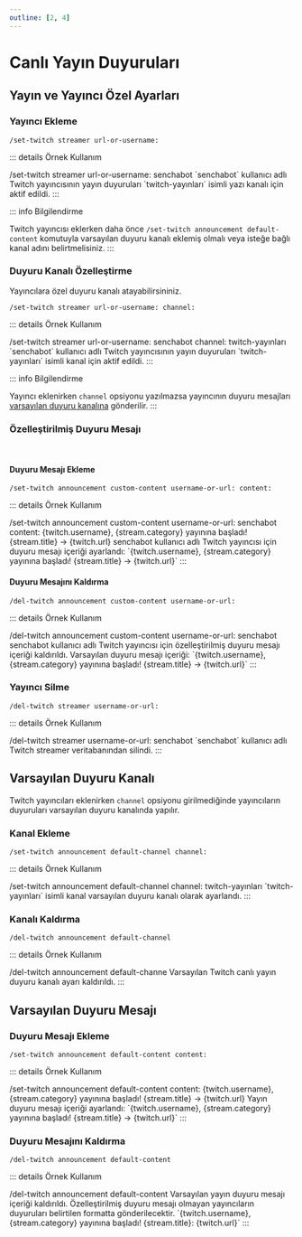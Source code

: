 ```yaml
---
outline: [2, 4]
---
```


# Canlı Yayın Duyuruları <Badge type="warning" text="NEW"/>

## Yayın ve Yayıncı Özel Ayarları

### Yayıncı Ekleme

```
/set-twitch streamer url-or-username:
```

::: details Örnek Kullanım

<!-- EXAMPLE - /set-twitch streamer url-or-username: -->
<DiscordMessages>
<!-- NEW COMPONENT (user message) => change user message -->
    <DiscordMessage profile="user">
        <DiscordMarkdown>
            /set-twitch streamer url-or-username: senchabot
        </DiscordMarkdown>
    </DiscordMessage>
    <DiscordMessage profile="bot" role-color="#1fab89">
        <template #interactions>
            <DiscordInteraction :ephemeral="true"  profile="user" :command="true">set-twitch streamer
            </DiscordInteraction>
        </template>
        <DiscordMarkdown>
        `senchabot` kullanıcı adlı Twitch yayıncısının yayın duyuruları `twitch-yayınları` isimli yazı kanalı için aktif edildi.
        </DiscordMarkdown>
    </DiscordMessage>
</DiscordMessages>
:::

::: info Bilgilendirme

Twitch yayıncısı eklerken daha önce `/set-twitch announcement default-content` komutuyla varsayılan duyuru kanalı eklemiş olmalı veya isteğe bağlı kanal adını belirtmelisiniz.
:::

### Duyuru Kanalı Özelleştirme

Yayıncılara özel duyuru kanalı atayabilirsininiz.

```
/set-twitch streamer url-or-username: channel:

```

::: details Örnek Kullanım

<!-- EXAMPLE - /set-twitch streamer url-or-username: channel:-->
<DiscordMessages>
<!-- NEW COMPONENT (user message) => change user message -->
    <DiscordMessage profile="user">
        <DiscordMarkdown>
            /set-twitch streamer url-or-username: senchabot channel: twitch-yayınları
        </DiscordMarkdown>
    </DiscordMessage>
    <DiscordMessage profile="bot" role-color="#1fab89">
        <template #interactions>
            <DiscordInteraction :ephemeral="true"  profile="user" :command="true">set-twitch streamer
            </DiscordInteraction>
        </template>
        <DiscordMarkdown>
        `senchabot` kullanıcı adlı Twitch yayıncısının yayın duyuruları `twitch-yayınları` isimli kanal için aktif edildi.
        </DiscordMarkdown>
    </DiscordMessage>
</DiscordMessages>
:::

::: info Bilgilendirme

Yayıncı eklenirken `channel` opsiyonu yazılmazsa yayıncının duyuru mesajları [varsayılan duyuru kanalına](#varsayılan-duyuru-kanalı) gönderilir.
:::

### Özelleştirilmiş Duyuru Mesajı

<br/>

#### Duyuru Mesajı Ekleme

```
/set-twitch announcement custom-content username-or-url: content:
```

::: details Örnek Kullanım

<!-- EXAMPLE - /set-twitch announcement custom-content username-or-url: content: -->
<DiscordMessages>
<!-- NEW COMPONENT (user message) => change user message -->
    <DiscordMessage profile="user">
        <DiscordMarkdown>
            /set-twitch announcement custom-content username-or-url: senchabot content: {twitch.username}, {stream.category} yayınına başladı! {stream.title} → {twitch.url}
        </DiscordMarkdown>
    </DiscordMessage>
    <DiscordMessage profile="bot" role-color="#1fab89">
        <template #interactions>
            <DiscordInteraction :ephemeral="true"  profile="user" :command="true">set-twitch announcement custom-content
            </DiscordInteraction>
        </template>
        <DiscordMarkdown>
            senchabot kullanıcı adlı Twitch yayıncısı için duyuru mesajı içeriği ayarlandı: `{twitch.username}, {stream.category} yayınına başladı! {stream.title} → {twitch.url}`
        </DiscordMarkdown>
    </DiscordMessage>
</DiscordMessages>
:::

#### Duyuru Mesajını Kaldırma

```
/del-twitch announcement custom-content username-or-url:
```

::: details Örnek Kullanım

<!-- EXAMPLE - /del-twitch announcement custom-content username-or-url: -->
<DiscordMessages>
<!-- NEW COMPONENT (user message) => change user message -->
    <DiscordMessage profile="user">
        <DiscordMarkdown>
            /del-twitch announcement custom-content username-or-url: senchabot
        </DiscordMarkdown>
    </DiscordMessage>
    <DiscordMessage profile="bot" role-color="#1fab89">
        <template #interactions>
            <DiscordInteraction :ephemeral="true"  profile="user" :command="true">del-twitch announcement custom-content
            </DiscordInteraction>
        </template>
        <DiscordMarkdown>
            senchabot kullanıcı adlı Twitch yayıncısı için özelleştirilmiş duyuru mesajı içeriği kaldırıldı. Varsayılan duyuru mesajı içeriği: `{twitch.username}, {stream.category} yayınına başladı! {stream.title} → {twitch.url}`
        </DiscordMarkdown>
    </DiscordMessage>
</DiscordMessages>
:::

### Yayıncı Silme

```
/del-twitch streamer username-or-url:
```

::: details Örnek Kullanım

<!-- EXAMPLE - /del-twitch streamer username-or-url: -->
<DiscordMessages>
<!-- NEW COMPONENT (user message) => change user message -->
    <DiscordMessage profile="user">
        <DiscordMarkdown>
            /del-twitch streamer username-or-url: senchabot
        </DiscordMarkdown>
    </DiscordMessage>
    <DiscordMessage profile="bot" role-color="#1fab89">
        <template #interactions>
            <DiscordInteraction :ephemeral="true"  profile="user" :command="true">del-twitch streamer
            </DiscordInteraction>
        </template>
        <DiscordMarkdown>
            `senchabot` kullanıcı adlı Twitch streamer veritabanından silindi.
        </DiscordMarkdown>
    </DiscordMessage>
</DiscordMessages>
:::

## Varsayılan Duyuru Kanalı

Twitch yayıncıları eklenirken `channel` opsiyonu girilmediğinde yayıncıların duyuruları varsayılan duyuru kanalında yapılır.

### Kanal Ekleme

```
/set-twitch announcement default-channel channel:
```

::: details Örnek Kullanım

<!-- EXAMPLE - /set-twitch announcement default-channel channel: -->
<DiscordMessages>
<!-- NEW COMPONENT (user message) => change user message -->
    <DiscordMessage profile="user">
        <DiscordMarkdown>
            /set-twitch announcement default-channel channel: twitch-yayınları
        </DiscordMarkdown>
    </DiscordMessage>
    <DiscordMessage profile="bot" role-color="#1fab89">
        <template #interactions>
            <DiscordInteraction :ephemeral="true"  profile="user" :command="true">set-twitch announcement default-channel
            </DiscordInteraction>
        </template>
        <DiscordMarkdown>
            `twitch-yayınları` isimli kanal varsayılan duyuru kanalı olarak ayarlandı.
        </DiscordMarkdown>
    </DiscordMessage>
</DiscordMessages>
:::

### Kanalı Kaldırma

```
/del-twitch announcement default-channel
```

::: details Örnek Kullanım

<!-- EXAMPLE - /del-twitch announcement default-channel -->
<DiscordMessages>
<!-- NEW COMPONENT (user message) => change user message -->
    <DiscordMessage profile="user">
        <DiscordMarkdown>
            /del-twitch announcement default-channe
        </DiscordMarkdown>
    </DiscordMessage>
    <DiscordMessage profile="bot" role-color="#1fab89">
        <template #interactions>
            <DiscordInteraction :ephemeral="true"  profile="user" :command="true">del-twitch announcement default-channel
            </DiscordInteraction>
        </template>
        <DiscordMarkdown>
            Varsayılan Twitch canlı yayın duyuru kanalı ayarı kaldırıldı.
        </DiscordMarkdown>
    </DiscordMessage>
</DiscordMessages>
:::

## Varsayılan Duyuru Mesajı

### Duyuru Mesajı Ekleme

```
/set-twitch announcement default-content content:
```

::: details Örnek Kullanım

<!-- EXAMPLE - /set-twitch announcement default-content content: -->
<DiscordMessages>
<!-- NEW COMPONENT (user message) => change user message -->
    <DiscordMessage profile="user">
        <DiscordMarkdown>
            /set-twitch announcement default-content content: {twitch.username}, {stream.category} yayınına başladı! {stream.title} → {twitch.url}
        </DiscordMarkdown>
    </DiscordMessage>
    <DiscordMessage profile="bot" role-color="#1fab89">
        <template #interactions>
            <DiscordInteraction :ephemeral="true"  profile="user" :command="true">set-twitch announcement default-content
            </DiscordInteraction>
        </template>
        <DiscordMarkdown>
            Yayın duyuru mesajı içeriği ayarlandı: `{twitch.username}, {stream.category} yayınına başladı! {stream.title} -> {twitch.url}`
        </DiscordMarkdown>
    </DiscordMessage>
</DiscordMessages>
:::

### Duyuru Mesajını Kaldırma

```
/del-twitch announcement default-content
```

::: details Örnek Kullanım

<!-- EXAMPLE - /del-twitch announcement default-content -->
<DiscordMessages>
<!-- NEW COMPONENT (user message) => change user message -->
    <DiscordMessage profile="user">
        <DiscordMarkdown>
            /del-twitch announcement default-content
        </DiscordMarkdown>
    </DiscordMessage>
    <DiscordMessage profile="bot" role-color="#1fab89">
        <template #interactions>
            <DiscordInteraction :ephemeral="true"  profile="user" :command="true">del-twitch announcement default-content
            </DiscordInteraction>
        </template>
        <DiscordMarkdown>
            Varsayılan yayın duyuru mesajı içeriği kaldırıldı. Özelleştirilmiş duyuru mesajı olmayan yayıncıların duyuruları belirtilen formatta gönderilecektir. `{twitch.username}, {stream.category} yayınına başladı! {stream.title}: {twitch.url}`
        </DiscordMarkdown>
    </DiscordMessage>
</DiscordMessages>
:::
